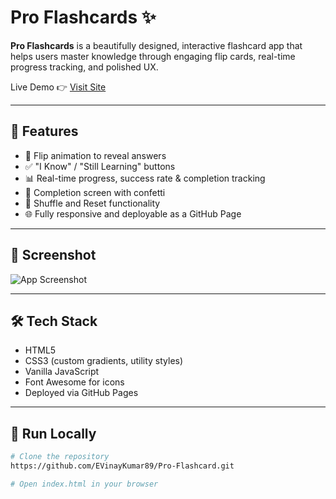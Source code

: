 # Pro Flashcards ✨

**Pro Flashcards** is a beautifully designed, interactive flashcard app that helps users master knowledge through engaging flip cards, real-time progress tracking, and polished UX.

Live Demo 👉 [Visit Site](https://evinaykumar89.github.io/Pro-Flashcard/)

---

## 🚀 Features

- 🔄 Flip animation to reveal answers  
- ✅ "I Know" / "Still Learning" buttons  
- 📊 Real-time progress, success rate & completion tracking  
- 🎉 Completion screen with confetti  
- 🔁 Shuffle and Reset functionality  
- 🌐 Fully responsive and deployable as a GitHub Page  

---

## 📸 Screenshot

![App Screenshot](./screenshot.png)

---

## 🛠 Tech Stack

- HTML5  
- CSS3 (custom gradients, utility styles)  
- Vanilla JavaScript  
- Font Awesome for icons  
- Deployed via GitHub Pages  

---

## 🔧 Run Locally

```bash
# Clone the repository
https://github.com/EVinayKumar89/Pro-Flashcard.git

# Open index.html in your browser

